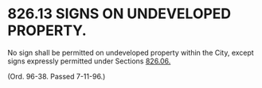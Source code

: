 826.13 SIGNS ON UNDEVELOPED PROPERTY.
=====================================

No sign shall be permitted on undeveloped property within the City,
except signs expressly permitted under Sections [826.06.](3a854a95.html)

(Ord. 96-38. Passed 7-11-96.)
